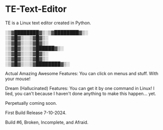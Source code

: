 # TE-Text-Editor
TE is a Linux text editor created in Python.

░▒▓████████▓▒░▒▓████████▓▒░      
____░▒▓█▓▒░______░▒▓█▓▒░             
____░▒▓█▓▒░______░▒▓█▓▒░             
____░▒▓█▓▒░______░▒▓██████▓▒░        
____░▒▓█▓▒░______░▒▓█▓▒░             
____░▒▓█▓▒░______░▒▓█▓▒░             
____░▒▓█▓▒░______░▒▓████████▓▒░      
                                 
                                 
Actual Amazing Awesome Features:
You can click on menus and stuff. With your mouse!

Dream (Hallucinated) Features:
You can get it by one command in Linux! I lied, you can't because I haven't done anything to make this happen... yet.

Perpetually coming soon.

First Build Release 7-10-2024.

Build #6, Broken, Incomplete, and Afraid.

